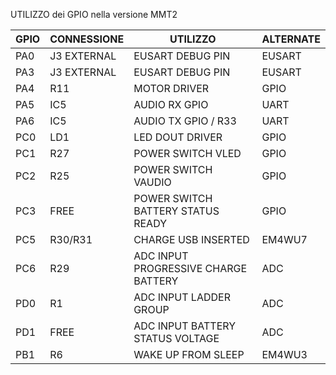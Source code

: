 UTILIZZO dei GPIO nella versione MMT2

| **GPIO** | **CONNESSIONE**  | **UTILIZZO**                          | **ALTERNATE** |
|----------|------------------|---------------------------------------|---------------|
| PA0      | J3 EXTERNAL      | EUSART DEBUG PIN                     | EUSART        |
| PA3      | J3 EXTERNAL      | EUSART DEBUG PIN                     | EUSART        |
| PA4      | R11              | MOTOR DRIVER                         | GPIO          |
| PA5      | IC5              | AUDIO RX GPIO                        | UART          |
| PA6      | IC5              | AUDIO TX GPIO / R33                  | UART          |
| PC0      | LD1              | LED DOUT DRIVER                      | GPIO          |
| PC1      | R27              | POWER SWITCH VLED                    | GPIO          |
| PC2      | R25              | POWER SWITCH VAUDIO                  | GPIO          |
| PC3      | FREE             | POWER SWITCH BATTERY STATUS READY    | GPIO          |
| PC5      | R30/R31          | CHARGE USB INSERTED                  | EM4WU7        |
| PC6      | R29              | ADC INPUT PROGRESSIVE CHARGE BATTERY | ADC           |
| PD0      | R1               | ADC INPUT LADDER GROUP               | ADC           |
| PD1      | FREE             | ADC INPUT BATTERY STATUS VOLTAGE     | ADC           |
| PB1      | R6               | WAKE UP FROM SLEEP                   | EM4WU3        |

